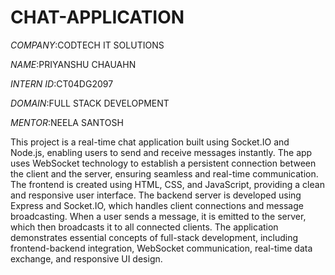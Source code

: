 # CHAT-APPLICATION

*COMPANY*:CODTECH IT SOLUTIONS

*NAME*:PRIYANSHU CHAUAHN

*INTERN ID*:CT04DG2097

*DOMAIN*:FULL STACK DEVELOPMENT

*MENTOR*:NEELA SANTOSH

This project is a real-time chat application built using Socket.IO and Node.js, enabling users to send and receive messages instantly. The app uses WebSocket technology to establish a persistent connection between the client and the server, ensuring seamless and real-time communication.
The frontend is created using HTML, CSS, and JavaScript, providing a clean and responsive user interface. The backend server is developed using Express and Socket.IO, which handles client connections and message broadcasting. When a user sends a message, it is emitted to the server, which then broadcasts it to all connected clients.
The application demonstrates essential concepts of full-stack development, including frontend-backend integration, WebSocket communication, real-time data exchange, and responsive UI design.


